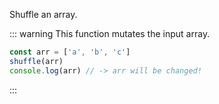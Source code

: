 Shuffle an array.

::: warning
This function mutates the input array.

```js
const arr = ['a', 'b', 'c']
shuffle(arr)
console.log(arr) // -> arr will be changed!
```
:::
